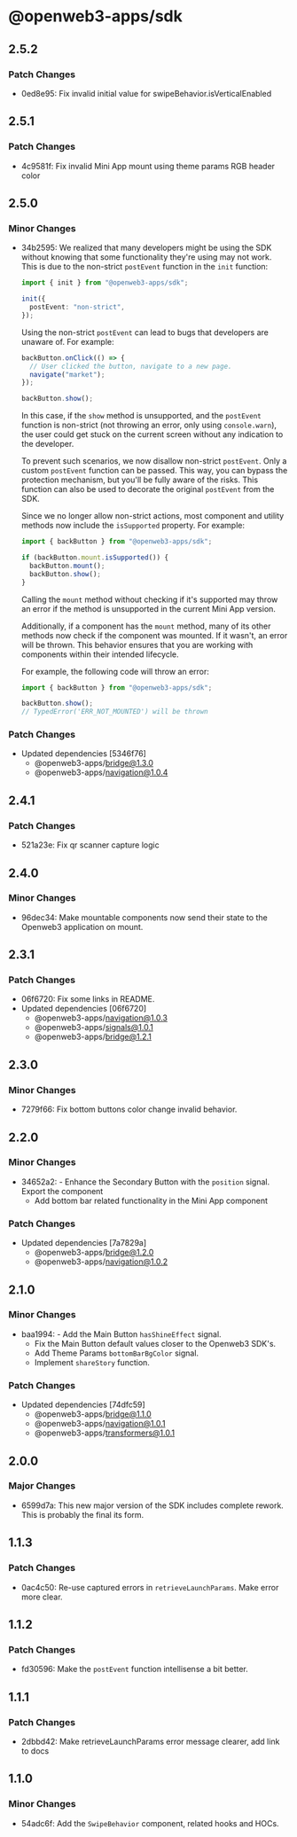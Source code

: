 # @openweb3-apps/sdk

## 2.5.2

### Patch Changes

- 0ed8e95: Fix invalid initial value for swipeBehavior.isVerticalEnabled

## 2.5.1

### Patch Changes

- 4c9581f: Fix invalid Mini App mount using theme params RGB header color

## 2.5.0

### Minor Changes

- 34b2595: We realized that many developers might be using the SDK without knowing that some functionality they're using may not work. This is due to the non-strict `postEvent` function in the `init` function:

  ```ts
  import { init } from "@openweb3-apps/sdk";

  init({
    postEvent: "non-strict",
  });
  ```

  Using the non-strict `postEvent` can lead to bugs that developers are unaware of. For example:

  ```ts
  backButton.onClick(() => {
    // User clicked the button, navigate to a new page.
    navigate("market");
  });

  backButton.show();
  ```

  In this case, if the `show` method is unsupported, and the `postEvent` function is non-strict (not throwing an error, only using `console.warn`), the user could get stuck on the current screen without any indication to the developer.

  To prevent such scenarios, we now disallow non-strict `postEvent`. Only a custom `postEvent` function can be passed. This way, you can bypass the protection mechanism, but you'll be fully aware of the risks. This function can also be used to decorate the original `postEvent` from the SDK.

  Since we no longer allow non-strict actions, most component and utility methods now include the `isSupported` property. For example:

  ```ts
  import { backButton } from "@openweb3-apps/sdk";

  if (backButton.mount.isSupported()) {
    backButton.mount();
    backButton.show();
  }
  ```

  Calling the `mount` method without checking if it's supported may throw an error if the method is unsupported in the current Mini App version.

  Additionally, if a component has the `mount` method, many of its other methods now check if the component was mounted. If it wasn't, an error will be thrown. This behavior ensures that you are working with components within their intended lifecycle.

  For example, the following code will throw an error:

  ```ts
  import { backButton } from "@openweb3-apps/sdk";

  backButton.show();
  // TypedError('ERR_NOT_MOUNTED') will be thrown
  ```

### Patch Changes

- Updated dependencies [5346f76]
  - @openweb3-apps/bridge@1.3.0
  - @openweb3-apps/navigation@1.0.4

## 2.4.1

### Patch Changes

- 521a23e: Fix qr scanner capture logic

## 2.4.0

### Minor Changes

- 96dec34: Make mountable components now send their state to the Openweb3 application on mount.

## 2.3.1

### Patch Changes

- 06f6720: Fix some links in README.
- Updated dependencies [06f6720]
  - @openweb3-apps/navigation@1.0.3
  - @openweb3-apps/signals@1.0.1
  - @openweb3-apps/bridge@1.2.1

## 2.3.0

### Minor Changes

- 7279f66: Fix bottom buttons color change invalid behavior.

## 2.2.0

### Minor Changes

- 34652a2: - Enhance the Secondary Button with the `position` signal. Export the component
  - Add bottom bar related functionality in the Mini App component

### Patch Changes

- Updated dependencies [7a7829a]
  - @openweb3-apps/bridge@1.2.0
  - @openweb3-apps/navigation@1.0.2

## 2.1.0

### Minor Changes

- baa1994: - Add the Main Button `hasShineEffect` signal.
  - Fix the Main Button default values closer to the Openweb3 SDK's.
  - Add Theme Params `bottomBarBgColor` signal.
  - Implement `shareStory` function.

### Patch Changes

- Updated dependencies [74dfc59]
  - @openweb3-apps/bridge@1.1.0
  - @openweb3-apps/navigation@1.0.1
  - @openweb3-apps/transformers@1.0.1

## 2.0.0

### Major Changes

- 6599d7a: This new major version of the SDK includes complete rework. This is probably the final its form.

## 1.1.3

### Patch Changes

- 0ac4c50: Re-use captured errors in `retrieveLaunchParams`. Make error more clear.

## 1.1.2

### Patch Changes

- fd30596: Make the `postEvent` function intellisense a bit better.

## 1.1.1

### Patch Changes

- 2dbbd42: Make retrieveLaunchParams error message clearer, add link to docs

## 1.1.0

### Minor Changes

- 54adc6f: Add the `SwipeBehavior` component, related hooks and HOCs.

